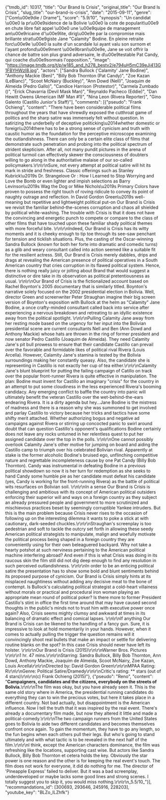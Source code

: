 {"tmdb_id": 10317, "title": "Our Brand Is Crisis", "original_title": "Our Brand Is Crisis", "slug_title": "our-brand-is-crisis", "date": "2015-09-11", "genre": ["Com\u00e9die / Drame"], "score": "5.9/10", "synopsis": "Un candidat \u00e0 la pr\u00e9sidence de la Bolivie \u00e0 la cote de popularit\u00e9 en chute libre fait appel \u00e0 une \u00e9quipe de management am\u00e9ricaine d'\u00e9lite, dirig\u00e9e par la compromise mais brillante strat\u00e9giste Jane \"Calamity\" Bodine. En pleine retraite forc\u00e9e \u00e0 la suite d'un scandale lui ayant valu son surnom et l'ayant profond\u00e9ment \u00e9branl\u00e9e, Jane se voit offrir la chance de battre son plus grand adversaire, le d\u00e9testable Pat Candy, qui coache d\u00e9sormais l'opposition.", "image": "https://image.tmdb.org/t/p/w185_and_h278_bestv2/e794uH5mC39eJj413G1FBYHWzI8.jpg", "actors": ["Sandra Bullock ('Calamity' Jane Bodine)", "Anthony Mackie (Ben)", "Billy Bob Thornton (Pat Candy)", "Zoe Kazan (LeBlanc)", "Scoot McNairy (Buckley)", "Ann Dowd (Nell)", "Joaquim de Almeida (Pedro Gallo)", "Candice Harrison (Protestor)", "Carmela Zumbado ()", "Erick Chavarria (Devil Mask Man)", "Reynaldo Pacheco (Eddie)", "Dan Hewitt Owens (American IMF Man #1)", "Nina Leon (Rivera Reporter)", "Gino Galento (Castillo Junior's Staff)"], "comments": [{"pseudo": "Frank Ochieng", "content": "There have been considerable political films throughout the years that have shrewdly exposed the cutthroat game of politics and the sharp satire was immensely felt without question. In satirizing the underbelly of deceptive politicking\u2014whether domestic or foreign\u2014there has to be a strong sense of cynicism and truth with caustic humor as the foundation for the perceptive microscope examining the outlandishness.  There can only be a certain elite class of films that demonstrate such penetration and probing into the political spectrum of strident skepticism.  After all, not many pundit pictures in the arena of political turmoil can effectively skewer the consciousness of doubters willing to go along in the authoritative malaise of our so-called policymakers.\r\n\r\nSure, not every attempt at political satire will hit its mark in stride and freshness. Classic offerings such as Stanley Kubrick\u2019s Dr. Strangelove Or : How I Learned to Stop Worrying and Love the Bomb  or even lighter and impish selections as Barry Levinson\u2019s Wag the Dog or Mike Nichols\u2019s Primary Colors  have proven to possess the right touch of roving ridicule to convey its point of naughty outrage and reflection.  In David Gordon Green\u2019s well-meaning but repetitive and lightweight political put-on Our Brand is Crisis we revisit the familiar behind-the-scenes corruption and chaos all shielded by political white-washing. The trouble with Crisis is that it does not have the convincing and energetic punch to compete or compare to the class of other films that have touched upon these familiar shady political themes with more forceful bite.  \r\n\r\nIndeed, Our Brand is Crisis has its witty moments and it is cheeky enough to tip toe through its see-saw penchant for tension and ticklish situations. Plus, the casting of the Oscar-winning Sandra Bullock (known for both her forte into dramatic and comedic turns) as a glib and weary consultant called into action seemed like a suitable fit for the resilient actress. Still, Our Brand is Crisis merely dabbles, drips and drags at revealing the American presence of political operatives in a South American country that cries corruption in its flawed political system. Hence, there is nothing really juicy or jolting about Brand that would suggest a distinctive or dire take in its observation as political pretentiousness as usual. \r\n\r\nOur Brand of Crisis is the fictionalized account based on Rachel Boynton's 2005 documentary that is similarly titled. Boynton's narrative solely focused on the 2002 presidential election in Bolivia. Well, director Green and screenwriter Peter Straughan imagine their big screen version of Boynton's exposition with Bullock at the helm as \"Calamity\" Jane Bodine, a once crafty-minded consultant called back into service after experiencing a nervous breakdown and retreating to an idyllic existence away from the political spotlight.   \r\n\r\nPulling Calamity Jane away from her resting mode based on the urgency for her input into the Bolivian presidential scene are current consultants Nell and Ben (Ann Dowd and Anthony Mackie) whose hats are thrown in the ring of former president and now senator Pedro Castillo (Joaquim de Almeida). They need Calamity Jane's pit bull prowess to ensure that their candidate Castillo can prevail over the favorable and formidable likes of political rival Rivera (Louis Arcella). However, Calamity Jane's stamina is tested by the Bolivia surroundings making her constantly queasy. Also, the candidate she is representing in Castillo is not exactly her cup of tea either.\r\n\r\nCalamity Jane's blunt blueprint for putting the failing campaign of Catillo on track over the popular front-runner Rivera is quite effective in manipulation. The plan: Bodine must invent for Castillo an imaginary \"crisis\" for the country in an attempt to put some cloudiness in the less experienced Rivera's booming candidacy. Any emerging conflict to baffle the country into panic will ultimately benefit the veteran Castillo over the wet-behind-the-ears endearing Rivera. It is a dirty agenda but hey...Jane Bodine is the mistress of madness and there is a reason why she was summoned to get involved and parlay Castillo to victory because her tricks and tactics have some shifty merit attached. Whether authorizing bogus and negative ad campaigns against Rivera or stirring up concocted panic to swirl around doubt that can question Castillo's opponent's qualifications Bodine certainly does not leave any rocks unturned in her relentless quest to put her assigned candidate over the top in the polls. \r\n\r\nOne cannot possibly overlook Calamity Jane's other motive for jumping on board and aiding the Castillo camp to triumph over his celebrated Bolivian rival. Apparently at stake is the former alcoholic Bodine's bruised ego, unflinching competitive nature and regrettable incompleteness cause by one Pat Candy (Billy Bob Thornton). Candy was instrumental in defeating Bodine in a previous political showdown so now it is her turn for redemption as she seeks to hand Candy some humble pie as her candidate must defeat his candidate (yes, Candy is working for the front-running Rivera) as the battle of political wits resurfaces on Bolivian soil.      \r\n\r\nIn a sense Our Brand is Crisis is challenging and ambitious with its concept of American political outsiders enforcing their superior will and ways on a foreign country as they subject an already pressured people and government to more scrutinized and mischievous practices beset by seemingly corruptible Yankee intruders. But this is the main problem because Crisis never rises to the occasion of following up on the interesting dilemma it wants to poke a stick at with cautionary, dark-seeded chuckles.\r\n\r\nStraughan's screenplay is too pedestrian and soft to tackle the outcry set forth in allowing these seedy American political strategists to manipulate, malign and woefully motivate the political process being shaped in a foreign country they are conveniently using for their own beleaguered backyard. Why not take a hearty potshot at such nerviness pertaining to the American political machine interfering abroad? And even if this is what Crisis was doing in its raucous skin the film still did not dig deep enough to find any resolution in such perceived outlandishness. \r\n\r\nIn order to be an enticing political satire the presentation has to show some bold and blunt sentiments behind its proposed purpose of cynicism. Our Brand is Crisis simply hints at its misplaced naughtiness without adding any decisive meat to the bone of contempt. Is Bullock's calculating political strategist a cold-heart villainess without morals or practical and procedural iron woman playing an appropriate mean round of political poker? Is there more to former President Castillo's stint in office the first time around that may have caused second thoughts in the public's minds not to trust him with executive power once again? Also, Crisis seems mighty clumsy and awkward at times in its balancing of dramatic effect and comical lapses. \r\n\r\nIf anything Our Brand is Crisis can be likened to the handling of a fancy gun. Sure, it is impressive to look at hold momentarily in your hands. However, when it comes to actually pulling the trigger the question remains will it convincingly shoot real bullets that make an impact or settle for delivering routine blanks on the spot? In this case Crisis should never have left its holster. \r\n\r\nOur Brand is Crisis (2015)\r\n\r\nWarner Bros. Pictures \r\n\r\n1 hr. 47 mins.\r\n\r\nStarring: Sandra Bullock, Billy Bob Thornton, Ann Dowd, Anthony Mackie, Joaquim de Almeida, Scoot McNairy, Zoe Kazan, Louis Arcella\r\n\r\nDirected by: David Gordon Green\r\n\r\nMPAA Rating: R\r\n\r\nGenre: Political Satire/Dramedy\r\n\r\nCritic's rating: ** stars (out of 4 stars)\r\n\r\n(c) Frank Ochieng (2015)"}, {"pseudo": "Reno", "content": "**Campaigners, candidates and the citizens, everybody on the streets of Bolivia.**\r\n\r\nThe film was okay, but you have already seen it. This is the same old story where in America, the presidential running candidates do everything they can to win the precious votes, but here it takes place in a different country. Not bad actually, but disappointment is the American influence. Now I tell the truth that it was inspired by the real event. There's already a documentary film made, but now they altered it little and made a political-comedy.\r\n\r\nThe two campaign runners from the United States goes to Bolivia to aide two different candidates and becomes themselves confront once again. To gain the momentum, they have to go any length, so the fun begins when each others pull their legs. But who's going to stand ultimately and with what tactic is to be revealed in the next half of the film.\r\n\r\nI think, except the American characters dominance, the film was refreshing like the locations, supporting cast wise. But actors like Sandra Bullock, Billy Bob Thornton et cetera holds the key. Obviously the star power is one reason and the other is for keeping the real event's touch. The film does not work for everyone, it did do nothing for me. The director of 'Pineapple Express' failed to deliver. But it was a bad screenplay, underdeveloped or maybe lacks some good lines and strong scenes. I totally suggest you to skip it, you would miss nothing.\r\n\r\n_5.5/10_"}], "recommandations_id": [300693, 293646, 245916, 228203], "youtube_key": "BLZo_ILZhfk"}